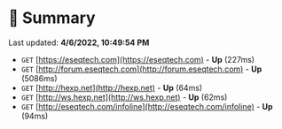 # 📖 Summary
Last updated: **4/6/2022, 10:49:54 PM**

- `GET` [https://eseqtech.com](https://eseqtech.com) - **Up** (227ms)
- `GET` [http://forum.eseqtech.com](http://forum.eseqtech.com) - **Up** (5086ms)
- `GET` [http://hexp.net](http://hexp.net) - **Up** (64ms)
- `GET` [http://ws.hexp.net](http://ws.hexp.net) - **Up** (62ms)
- `GET` [http://eseqtech.com/infoline](http://eseqtech.com/infoline) - **Up** (94ms)
